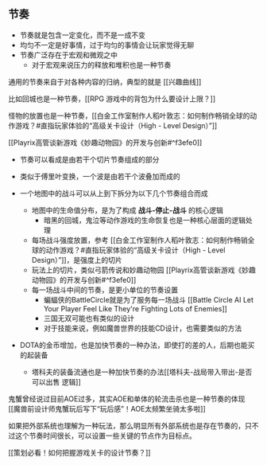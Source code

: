 ## 节奏
- 节奏就是包含一定变化，而不是一成不变
- 均匀不一定是好事情，过于均匀的事情会让玩家觉得无聊
- 节奏广泛存在于宏观和微观之中
	- 对于宏观来说压力的释放和堆积也是一种节奏

通用的节奏来自于对各种内容的归纳，典型的就是 [[兴趣曲线]]

比如回城也是一种节奏，[[RPG 游戏中的背包为什么要设计上限？]]

怪物的放置也是一种节奏，[[白金工作室制作人稻叶敦志：如何制作畅销全球的动作游戏？#直指玩家体验的“高级关卡设计（High - Level Design）”]]

[[Playrix高管谈新游戏《妙趣动物园》的开发与创新#^f3efe0]]

- 节奏可以看成是由若干个切片节奏组成的部分
- 类似于傅里叶变换，一个波是由若干个波叠加而成的
- 一个地图中的战斗可以从上到下拆分为以下几个节奏组合而成
	- 地图中的生命值分布，是为了构成 **战斗-停止-战斗** 的核心逻辑
		- 暗黑的回城，鬼泣等动作游戏的生命恢复也是一种核心层面的逻辑处理
	- 每场战斗强度放置，参考 [[白金工作室制作人稻叶敦志：如何制作畅销全球的动作游戏？#直指玩家体验的“高级关卡设计（High - Level Design）”]]，是强度上的切片
	- 玩法上的切片，类似弓箭传说和妙趣动物园 [[Playrix高管谈新游戏《妙趣动物园》的开发与创新#^f3efe0]]
	- 每一场战斗中间的节奏，是更小单位的节奏设置
		- 蝙蝠侠的BattleCircle就是为了服务每一场战斗 [[Battle Circle AI Let Your Player Feel Like They're Fighting Lots of Enemies]]
		- 三国无双可能也有类似的设计
		- 对于技能来说，例如魔兽世界的技能CD设计，也需要类似的方法

- DOTA的金币增加，也是加快节奏的一种办法，即使打的差的人，后期也能买的起装备
	- 塔科夫的装备流通也是一种加快节奏的办法[[塔科夫-战局带入带出-是否可以出售 逻辑]]


鬼蟹曾经说过目前AOE过多，其实AOE和单体的轮流击杀也是一种节奏的体现
[[魔兽前设计师鬼蟹玩后写下“玩后感”！AOE太频繁坐骑太多啦]]

如果把外部系统也理解为一种玩法，那么明显所有外部系统也是存在节奏的，只不过这个节奏时间很长，可以设置一些关键的节点作为目标点。

[[策划必看！如何把握游戏关卡的设计节奏？]]